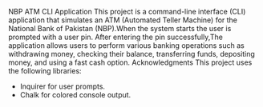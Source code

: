 NBP ATM CLI Application
This project is a command-line interface (CLI) application that simulates an ATM (Automated Teller Machine) for the National Bank of Pakistan (NBP).When the system starts the user is prompted with a  user pin. After entering the pin successfully,The application allows users to perform various banking operations such as withdrawing money, checking their balance, transferring funds, depositing money, and using a fast cash option.
Acknowledgments
This project uses the following libraries:

* Inquirer for user prompts.
* Chalk for colored console output.